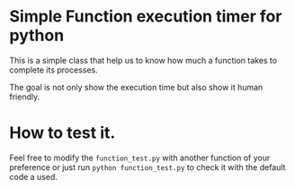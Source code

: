 # Simple Function execution timer for python

This is a simple class that help us to know how much a function takes to complete its processes.

The goal is not only show the execution time but also show it human friendly.

# How to test it.

Feel free to modify the `function_test.py` with another function of your preference or just run `python function_test.py` to check it with the default code a used.